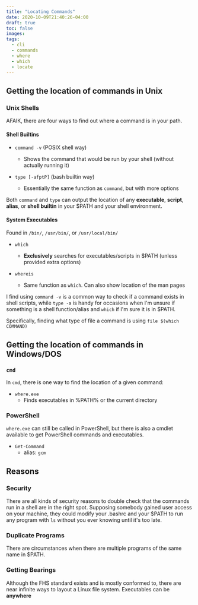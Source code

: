 ```yaml
---
title: "Locating Commands"
date: 2020-10-09T21:40:26-04:00
draft: true
toc: false
images:
tags:
  - cli
  - commands
  - where
  - which
  - locate
---
```


## Getting the location of commands in Unix

### Unix Shells

AFAIK, there are four ways to find out where a command is in your path.

#### Shell Builtins

- `command -v` (POSIX shell way)

  - Shows the command that would be run by your shell (without actually running it)

- `type [-afptP]` (bash builtin way)

  - Essentially the same function as `command`, but with more options

Both `command` and `type` can output the location of any **executable**,
**script**, **alias**, or **shell builtin** in your \$PATH and your shell
environment.

#### System Executables

Found in `/bin/`, `/usr/bin/`, or `/usr/local/bin/`

- `which`

  - **Exclusively** searches for executables/scripts in \$PATH (unless provided
    extra options)

- `whereis`

  - Same function as `which`. Can also show location of the man pages

I find using `command -v` is a common way to check if a command exists
in shell scripts, while `type -a` is handy for occasions when I'm unsure if
something is a shell function/alias and `which` if I'm sure it is in \$PATH.

Specifically, finding what type of file a command is using `file $(which COMMAND)`

## Getting the location of commands in Windows/DOS

### `cmd`

In `cmd`, there is one way to find the location of a given command:

- `where.exe`
  - Finds executables in %PATH% or the current directory

### PowerShell

`where.exe` can still be called in PowerShell, but there is also a cmdlet
available to get PowerShell commands and executables.

- `Get-Command`
  - alias: `gcm`

## Reasons

### Security

There are all kinds of security reasons to double check that the commands run
in a shell are in the right spot. Supposing somebody gained user access on your
machine, they could modify your .bashrc and your \$PATH to run any program with
`ls` without you ever knowing until it's too late.

### Duplicate Programs

There are circumstances when there are multiple programs of the same name in
\$PATH.

### Getting Bearings

Although the FHS standard exists and is mostly conformed to, there are near
infinite ways to layout a Linux file system. Executables can be **anywhere**
